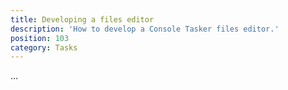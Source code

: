 ```yaml
---
title: Developing a files editor
description: 'How to develop a Console Tasker files editor.'
position: 103
category: Tasks
---
```


...
